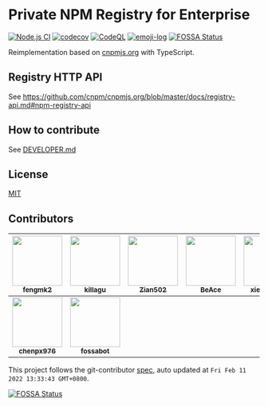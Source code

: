 # Private NPM Registry for Enterprise

[![Node.js CI](https://github.com/cnpm/cnpmcore/actions/workflows/nodejs.yml/badge.svg)](https://github.com/cnpm/cnpmcore/actions/workflows/nodejs.yml)
[![codecov](https://codecov.io/gh/cnpm/cnpmcore/branch/main/graph/badge.svg)](https://codecov.io/gh/cnpm/cnpmcore)
[![CodeQL](https://github.com/cnpm/cnpmcore/actions/workflows/codeql-analysis.yml/badge.svg)](https://github.com/cnpm/cnpmcore/actions/workflows/codeql-analysis.yml)
[![emoji-log](https://cdn.rawgit.com/ahmadawais/stuff/ca97874/emoji-log/non-flat-round.svg)](https://github.com/ahmadawais/Emoji-Log/)
[![FOSSA Status](https://app.fossa.com/api/projects/git%2Bgithub.com%2Fcnpm%2Fcnpmcore.svg?type=shield)](https://app.fossa.com/projects/git%2Bgithub.com%2Fcnpm%2Fcnpmcore?ref=badge_shield)

Reimplementation based on [cnpmjs.org](https://github.com/cnpm/cnpmjs.org) with TypeScript.

## Registry HTTP API

See https://github.com/cnpm/cnpmjs.org/blob/master/docs/registry-api.md#npm-registry-api

## How to contribute

See [DEVELOPER.md](DEVELOPER.md)

## License

[MIT](LICENSE)

<!-- GITCONTRIBUTOR_START -->

## Contributors

|[<img src="https://avatars.githubusercontent.com/u/156269?v=4" width="100px;"/><br/><sub><b>fengmk2</b></sub>](https://github.com/fengmk2)<br/>|[<img src="https://avatars.githubusercontent.com/u/6897780?v=4" width="100px;"/><br/><sub><b>killagu</b></sub>](https://github.com/killagu)<br/>|[<img src="https://avatars.githubusercontent.com/u/26033663?v=4" width="100px;"/><br/><sub><b>Zian502</b></sub>](https://github.com/Zian502)<br/>|[<img src="https://avatars.githubusercontent.com/u/13284978?v=4" width="100px;"/><br/><sub><b>BeAce</b></sub>](https://github.com/BeAce)<br/>|[<img src="https://avatars.githubusercontent.com/u/1814071?v=4" width="100px;"/><br/><sub><b>xiekw2010</b></sub>](https://github.com/xiekw2010)<br/>|[<img src="https://avatars.githubusercontent.com/u/958063?v=4" width="100px;"/><br/><sub><b>thonatos</b></sub>](https://github.com/thonatos)<br/>|
| :---: | :---: | :---: | :---: | :---: | :---: |
[<img src="https://avatars.githubusercontent.com/u/11039003?v=4" width="100px;"/><br/><sub><b>chenpx976</b></sub>](https://github.com/chenpx976)<br/>|[<img src="https://avatars.githubusercontent.com/u/29791463?v=4" width="100px;"/><br/><sub><b>fossabot</b></sub>](https://github.com/fossabot)<br/>

This project follows the git-contributor [spec](https://github.com/xudafeng/git-contributor), auto updated at `Fri Feb 11 2022 13:33:43 GMT+0800`.

<!-- GITCONTRIBUTOR_END -->

[![FOSSA Status](https://app.fossa.com/api/projects/git%2Bgithub.com%2Fcnpm%2Fcnpmcore.svg?type=large)](https://app.fossa.com/projects/git%2Bgithub.com%2Fcnpm%2Fcnpmcore?ref=badge_large)

